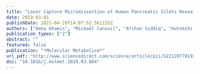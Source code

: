 ```yaml
---
title: "Laser Capture Microdissection of Human Pancreatic Islets Reveals Novel eQTLs Associated with Type 2 Diabetes"
date: 2019-03-01
publishDate: 2021-04-29T14:07:52.561155Z
authors: ["Amna Khamis", "Mickaël Canouil", "Afshan Siddiq", "Hutokshi Crouch", "Mario Falchi", "Manon von Bulow", "Florian Ehehalt", "Lorella Marselli", "Marius Distler", "Daniela Richter", "Jürgen Weitz", "Krister Bokvist", "Ioannis Xenarios", "Bernard Thorens", "Anke M. Schulte", "Mark Ibberson", "Amelie Bonnefond", "Piero Marchetti", "Michele Solimena", "Philippe Froguel"]
publication_types: ["2"]
abstract: ""
featured: false
publication: "*Molecular Metabolism*"
url_pdf: "http://www.sciencedirect.com/science/article/pii/S2212877819301309"
doi: "10.1016/j.molmet.2019.03.004"
---
```


